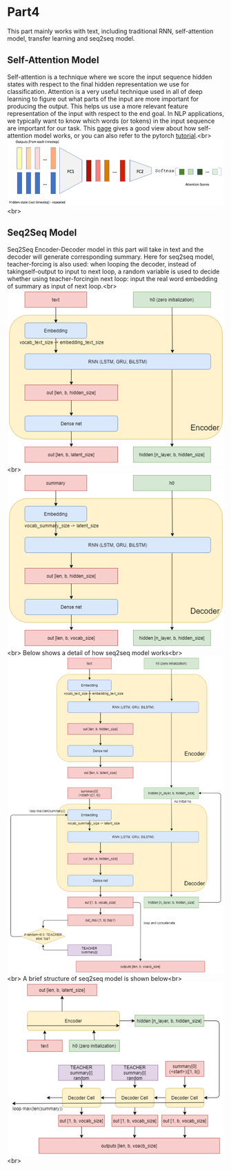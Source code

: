 # Part4
This part mainly works with text, including traditional RNN, self-attention model, transfer learning and seq2seq model.
## Self-Attention  Model
  Self-attention is a technique where we score the input sequence hidden states with respect to the final hidden representation we use for classification.
  Attention is a very useful technique used in all of deep learning to figure out what parts of the input are more important for producing the output. This helps us use a more relevant feature representation of the input with respect to the end goal. In NLP applications, we typically want to know which words (or tokens) in the input sequence are important for our task.
This [page](https://medium.com/datadriveninvestor/attention-in-rnns-321fbcd64f05) gives a good view about how self-attention model works, or you can also refer to the pytorch [tutorial](https://pytorch.org/tutorials/intermediate/seq2seq_translation_tutorial.html).\<br>
![](https://github.com/GuoyaoShen/DeepLearningRepo/blob/master/part4/figs/self_attention_model.png "Self-Attention  Model")\<br>
## Seq2Seq Model
Seq2Seq Encoder-Decoder model in this part will take in text and the decoder will generate corresponding summary. Here for seq2seq model, teacher-forcing is also used: when looping the decoder, instead of takingself-output to input to next loop, a random variable is used to decide whether using teacher-forcingin next loop:  input the real word embedding of summary as input of next loop.\<br>
![](https://github.com/GuoyaoShen/DeepLearningRepo/blob/master/part4/figs/q6_encoder.png "Seq2Seq Encoder")\<br>
![](https://github.com/GuoyaoShen/DeepLearningRepo/blob/master/part4/figs/q6_decoder.png "Seq2Seq Decoder")\<br>
  Below shows a detail of how seq2seq model works\<br>
![](https://github.com/GuoyaoShen/DeepLearningRepo/blob/master/part4/figs/q6_seq2seq.png "Seq2Seq")\<br>
  A brief structure of seq2seq model is shown below\<br>
![](https://github.com/GuoyaoShen/DeepLearningRepo/blob/master/part4/figs/q6_seq2seq_v2.png "Seq2Seq Brief")\<br>
